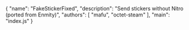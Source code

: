 {
  "name": "FakeStickerFixed",
  "description": "Send stickers without Nitro (ported from Enmity)",
  "authors": [
    "mafu",
    "octet-steam"
  ],
  "main": "index.js"
}
